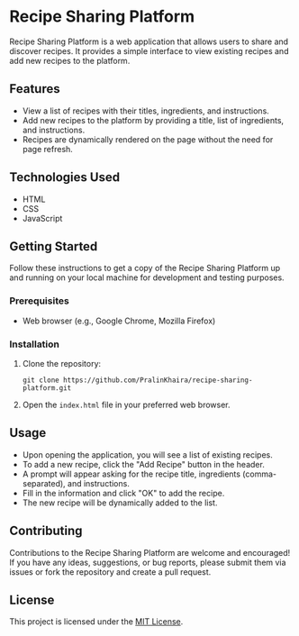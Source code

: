 # Recipe Sharing Platform

Recipe Sharing Platform is a web application that allows users to share and discover recipes. It provides a simple interface to view existing recipes and add new recipes to the platform.

## Features

- View a list of recipes with their titles, ingredients, and instructions.
- Add new recipes to the platform by providing a title, list of ingredients, and instructions.
- Recipes are dynamically rendered on the page without the need for page refresh.

## Technologies Used

- HTML
- CSS
- JavaScript

## Getting Started

Follow these instructions to get a copy of the Recipe Sharing Platform up and running on your local machine for development and testing purposes.

### Prerequisites

- Web browser (e.g., Google Chrome, Mozilla Firefox)

### Installation

1. Clone the repository:

   ```
   git clone https://github.com/PralinKhaira/recipe-sharing-platform.git
   ```

2. Open the `index.html` file in your preferred web browser.

## Usage

- Upon opening the application, you will see a list of existing recipes.
- To add a new recipe, click the "Add Recipe" button in the header.
- A prompt will appear asking for the recipe title, ingredients (comma-separated), and instructions.
- Fill in the information and click "OK" to add the recipe.
- The new recipe will be dynamically added to the list.

## Contributing

Contributions to the Recipe Sharing Platform are welcome and encouraged! If you have any ideas, suggestions, or bug reports, please submit them via issues or fork the repository and create a pull request.

## License

This project is licensed under the [MIT License](LICENSE).
